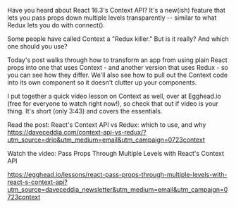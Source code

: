 Have you heard about React 16.3's Context API? It's a new(ish) feature that lets you pass props down multiple levels transparently -- similar to what Redux lets you do with connect().



Some people have called Context a "Redux killer." But is it really? And which one should you use?



Today's post walks through how to transform an app from using plain React props into one that uses Context - and another version that uses Redux - so you can see how they differ. We'll also see how to pull out the Context code into its own component so it doesn't clutter up your components.



I put together a quick video lesson on Context as well, over at Egghead.io (free for everyone to watch right now!), so check that out if video is your thing. It's short (only 3:43) and covers the essentials.



Read the post: React's Context API vs Redux: which to use, and why
https://daveceddia.com/context-api-vs-redux/?utm_source=drip&utm_medium=email&utm_campaign=0723context



Watch the video: Pass Props Through Multiple Levels with React's Context API

https://egghead.io/lessons/react-pass-props-through-multiple-levels-with-react-s-context-api?utm_source=daveceddia_newsletter&utm_medium=email&utm_campaign=0723context


